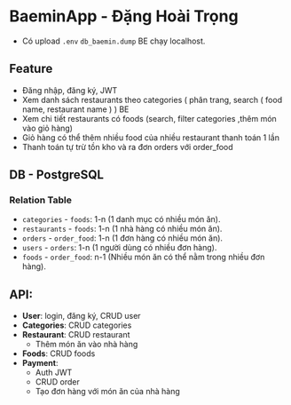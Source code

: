 # BaeminApp - Đặng Hoài Trọng

- Có upload `.env` `db_baemin.dump` BE chạy localhost.

## Feature
- Đăng nhập, đăng ký, JWT
- Xem danh sách restaurants theo categories ( phân trang, search ( food name, restaurant name ) ) BE
- Xem chi tiết restaurants có foods (search, filter categories ,thêm món vào giỏ hàng)
- Giỏ hàng có thể thêm nhiều food của nhiều restaurant thanh toán 1 lần
- Thanh toán tự trừ tồn kho và ra đơn orders với order_food 

## DB - PostgreSQL
### Relation Table 
- `categories` - `foods`: 1-n (1 danh mục có nhiều món ăn).
- `restaurants` - `foods`: 1-n (1 nhà hàng có nhiều món ăn).
- `orders` - `order_food`: 1-n (1 đơn hàng có nhiều món ăn).
- `users` - `orders`: 1-n (1 người dùng có nhiều đơn hàng).
- `foods` - `order_food`: n-1 (Nhiều món ăn có thể nằm trong nhiều đơn hàng).

## API: 
- **User**: login, đăng ký, CRUD user 	
- **Categories**: CRUD categories 
- **Restaurant**: CRUD restaurant 
  - Thêm món ăn vào nhà hàng 			
- **Foods**: CRUD foods 
- **Payment**: 
  - Auth JWT			
  - CRUD order
  - Tạo đơn hàng với món ăn của nhà hàng 
